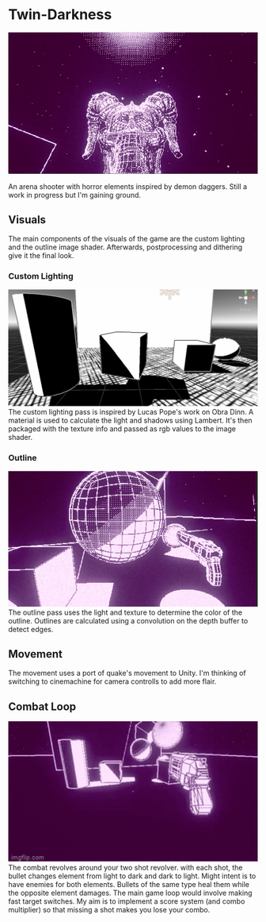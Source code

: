 # Twin-Darkness
<img src="Media/Thumbnail.png" width = "900">   

 
An arena shooter with horror elements inspired by demon daggers. Still a work in progress but I'm gaining ground.

## Visuals
  The main components of the visuals of the game are the custom lighting and the outline image shader. Afterwards, postprocessing and dithering give it the final look.
  ### Custom Lighting
  <img src="Media/Lighting.png" width = "700">   
    The custom lighting pass is inspired by Lucas Pope's work on Obra Dinn. A material is used to calculate the light and shadows using Lambert. It's then packaged with 
    the texture info and passed as rgb values to the image shader.
    
  ### Outline
  <img src="Media/AddedEffects.png" width = "600"> 
    The outline pass uses the light and texture to determine the color of the outline. Outlines are calculated using a convolution on the depth buffer to detect edges.

## Movement
  The movement uses a port of quake's movement to Unity. I'm thinking of switching to cinemachine for camera controlls to add more flair. 
  
## Combat Loop
<img src="Media/Demo.gif" width = "600"> 
  The combat revolves around your two shot revolver. with each shot, the bullet changes element from light to dark and dark to light. Might intent is to have enemies
  for both elements. Bullets of the same type heal them while the opposite element damages. The main game loop would involve making fast target switches. My aim is to
  implement a score system (and combo multiplier) so that missing a shot makes you lose your combo.
